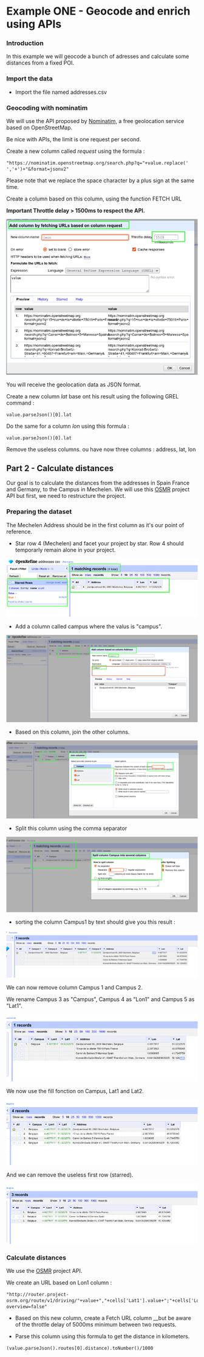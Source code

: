# Example ONE - Geocode and enrich using APIs

### Introduction

In this example we will geocode a bunch of adresses and calculate some distances from a fixed POI.


### Import the data

- Import the file named addresses.csv


### Geocoding with nominatim

We will use the API proposed by [Nominatim](https://nominatim.org/release-docs/latest/api/Lookup/), a free geolocation service based on OpenStreetMap.

Be nice with APIs, the limit is one request per second.

Create a new column called _request_ using the formula : 

```
"https://nominatim.openstreetmap.org/search.php?q="+value.replace(' ','+')+"&format=jsonv2"
```

Please note that we replace the space character by a plus sign at the same time.

Create a column based on this column, using the function FETCH URL

__Important Throttle delay > 1500ms to respect the API.__

![Image of main window](images/geocode.png)

You will receive the geolocation data as JSON format.

Create a new column _lat_ base ont his result using the following GREL command : 

```
value.parseJson()[0].lat
```

Do the same for a column _lon_ using this formula : 

```
value.parseJson()[0].lat
```


Remove the useless columns. ou have now three columns : address, lat, lon

## Part 2 - Calculate distances

Our goal is to calculate the distances from the addresses in Spain France and Germany, to the Campus in Mechelen.
We will use this [OSMR](http://project-osrm.org/docs/v5.24.0/api/#services) project API but first, we need to restructure the project.

### Preparing the dataset

The Mechelen Address should be in the first column as it's our point of reference.

- Star row 4 (Mechelen) and facet your project by star. Row 4 should temporarly remain alone in your project.

![Image of main window](images/star.png)


- Add a column called campus where the valus is "campus".

![Image of main window](images/campus.png)

- Based on this column, join the other columns.

![Image of main window](images/join.png)

- Split this column using the comma separator

![Image of main window](images/split.png)

- sorting the column Campus1 by text should give you this result :

![Image of main window](images/sort.png)

We can now remove column Campus 1 and Campus 2.

We rename Campus 3 as "Campus", Campus 4 as "Lon1" and Campus 5 as "Lat1".

![Image of main window](images/rename.png)

We now use the fill fonction on Campus, Lat1 and Lat2.

![Image of main window](images/fill.png)

And we can remove the useless first row (starred).

![Image of main window](images/three.png)

### Calculate distances

We use the [OSMR](http://project-osrm.org/docs/v5.24.0/api/#services) project API.

We create an URL based on Lon1 column : 

```
"http://router.project-osrm.org/route/v1/driving/"+value+","+cells['Lat1'].value+";"+cells['Lon'].value+","+cells['Lat'].value+"?overview=false"
```

- Based on this new column, create a Fetch URL column __but be aware of the throttle delay of 5000ms minimum between two requests.


- Parse this column using this formula to get the distance in kilometers.

```
(value.parseJson().routes[0].distance).toNumber()/1000
```



